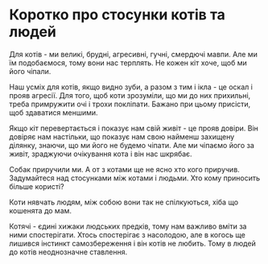 # Коротко про стосунки котів та людей

Для котів - ми великі, брудні, агресивні, гучні, смердючі мавпи. Але ми їм подобаємося, тому вони нас терплять. Не кожен кіт хоче, щоб ми його чіпали.

Наш усміх для котів, якщо видно зуби, а разом з тим і ікла - це оскал і прояв агресії. Для того, щоб коти зрозуміли, що ми до них прихильні, треба примружити очі і трохи покліпати. Бажано при цьому присісти, щоб здаватися меншими. 

Якщо кіт перевертається і показує нам свій живіт - це прояв довіри. Він довіряє нам настільки, що показує нам свою найменш захищену ділянку, знаючи, що ми його не будемо чіпати. Але ми чіпаємо його за живіт, зраджуючи очікування кота і він нас шкрябає.

Собак приручили ми. А от з котами ще не ясно хто кого приручив. Задумайтеся над стосунками між котами і людьми. Хто кому приносить більше користі?

Коти нявчать людям, між собою вони так не спілкуються, хіба що кошенята до мам.

Котячі - єдині хижаки людських предків, тому нам важливо вміти за ними спостерігати. Хтось спостерігає з насолодою, але в когось ще лишився інстинкт самозбереження і він котів не любить. Тому в людей до котів неоднозначне ставлення.